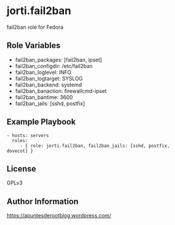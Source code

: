 jorti.fail2ban
=========

fail2ban role for Fedora

Role Variables
--------------

  * fail2ban_packages: [fail2ban, ipset]
  * fail2ban_configdir: /etc/fail2ban
  * fail2ban_loglevel: INFO
  * fail2ban_logtarget: SYSLOG
  * fail2ban_backend: systemd
  * fail2ban_banaction: firewallcmd-ipset
  * fail2ban_bantime: 3600
  * fail2ban_jails: [sshd, postfix]

Example Playbook
----------------

    - hosts: servers
      roles:
         - { role: jorti.fail2ban, fail2ban_jails: [sshd, postfix, dovecot] }

License
-------

GPLv3

Author Information
------------------

https://apuntesderootblog.wordpress.com/
